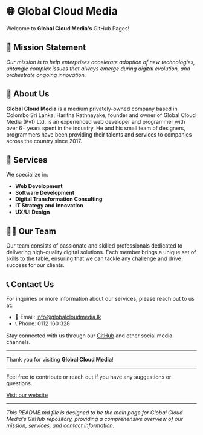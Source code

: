 # 🌐 Global Cloud Media

Welcome to **Global Cloud Media's** GitHub Pages!

## 🎯 Mission Statement

*Our mission is to help enterprises accelerate adoption of new technologies, untangle complex issues that always emerge during digital evolution, and orchestrate ongoing innovation.*

## 🏢 About Us

**Global Cloud Media** is a medium privately-owned company based in Colombo Sri Lanka, Haritha Rathnayake, founder and owner of Global Cloud Media (Pvt) Ltd, is an experienced web developer and programmer with over 6+ years spent in the industry. He and his small team of designers, programmers have been providing their talents and services to companies across the country since 2017.

## 🚀 Services

We specialize in:

- **Web Development**
- **Software Development**
- **Digital Transformation Consulting**
- **IT Strategy and Innovation**
- **UX/UI Design**

## 👨‍💼 Our Team

Our team consists of passionate and skilled professionals dedicated to delivering high-quality digital solutions. Each member brings a unique set of skills to the table, ensuring that we can tackle any challenge and drive success for our clients.

## 📞 Contact Us

For inquiries or more information about our services, please reach out to us at:

- 📧 Email: [info@globalcloudmedia.lk](mailto:info@globalcloudmedia.lk)
- 📞 Phone: 0112 160 328

Stay connected with us through our [GitHub](https://github.com/GlobalCloudMedia) and other social media channels.

---

Thank you for visiting **Global Cloud Media**!

---

Feel free to contribute or reach out if you have any suggestions or questions.

[Visit our website](https://globalcloudmedia.lk/)

---

*This README.md file is designed to be the main page for Global Cloud Media's GitHub repository, providing a comprehensive overview of our mission, services, and contact information.*

